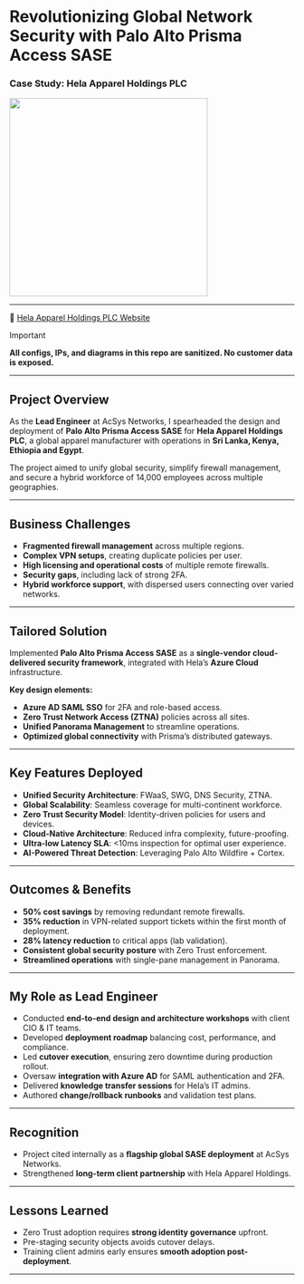 # Revolutionizing Global Network Security with Palo Alto Prisma Access SASE  
### Case Study: Hela Apparel Holdings PLC  
<p>
  <img src="https://img.shields.io/badge/Role-Lead%20Network%20%26%20Security%20Engineer-blue" width="350">
</p>


---
🔗 [Hela Apparel Holdings PLC Website](https://www.helaclothing.com/)  

> [!IMPORTANT]  
**All configs, IPs, and diagrams in this repo are sanitized. No customer data is exposed.**

---

## Project Overview
As the **Lead Engineer** at AcSys Networks, I spearheaded the design and deployment of **Palo Alto Prisma Access SASE** for **Hela Apparel Holdings PLC**, a global apparel manufacturer with operations in **Sri Lanka, Kenya, Ethiopia and Egypt**.  

The project aimed to unify global security, simplify firewall management, and secure a hybrid workforce of 14,000 employees across multiple geographies.  

---

## Business Challenges
- **Fragmented firewall management** across multiple regions.  
- **Complex VPN setups**, creating duplicate policies per user.  
- **High licensing and operational costs** of multiple remote firewalls.  
- **Security gaps**, including lack of strong 2FA.  
- **Hybrid workforce support**, with dispersed users connecting over varied networks.  

---

## Tailored Solution
Implemented **Palo Alto Prisma Access SASE** as a **single-vendor cloud-delivered security framework**, integrated with Hela’s **Azure Cloud** infrastructure.  

**Key design elements:**  
- **Azure AD SAML SSO** for 2FA and role-based access.  
- **Zero Trust Network Access (ZTNA)** policies across all sites.  
- **Unified Panorama Management** to streamline operations.  
- **Optimized global connectivity** with Prisma’s distributed gateways.  

---

## Key Features Deployed
- **Unified Security Architecture**: FWaaS, SWG, DNS Security, ZTNA.  
- **Global Scalability**: Seamless coverage for multi-continent workforce.  
- **Zero Trust Security Model**: Identity-driven policies for users and devices.  
- **Cloud-Native Architecture**: Reduced infra complexity, future-proofing.  
- **Ultra-low Latency SLA**: <10ms inspection for optimal user experience.  
- **AI-Powered Threat Detection**: Leveraging Palo Alto Wildfire + Cortex.  

---

## Outcomes & Benefits
- **50% cost savings** by removing redundant remote firewalls.  
- **35% reduction** in VPN-related support tickets within the first month of deployment.
- **28% latency reduction** to critical apps (lab validation).  
- **Consistent global security posture** with Zero Trust enforcement.  
- **Streamlined operations** with single-pane management in Panorama.  

---

## My Role as Lead Engineer
- Conducted **end-to-end design and architecture workshops** with client CIO & IT teams.  
- Developed **deployment roadmap** balancing cost, performance, and compliance.  
- Led **cutover execution**, ensuring zero downtime during production rollout.  
- Oversaw **integration with Azure AD** for SAML authentication and 2FA.  
- Delivered **knowledge transfer sessions** for Hela’s IT admins.  
- Authored **change/rollback runbooks** and validation test plans.  

---


## Recognition
- Project cited internally as a **flagship global SASE deployment** at AcSys Networks.  
- Strengthened **long-term client partnership** with Hela Apparel Holdings.  

---

## Lessons Learned
- Zero Trust adoption requires **strong identity governance** upfront.  
- Pre-staging security objects avoids cutover delays.  
- Training client admins early ensures **smooth adoption post-deployment**.  

---


